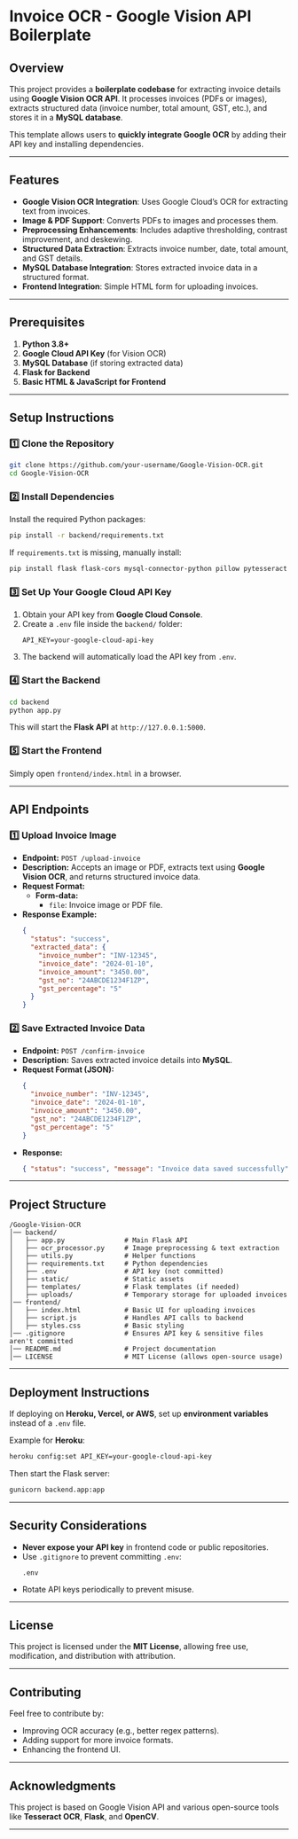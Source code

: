# **Invoice OCR - Google Vision API Boilerplate**

## **Overview**

This project provides a **boilerplate codebase** for extracting invoice details using **Google Vision OCR API**. It processes invoices (PDFs or images), extracts structured data (invoice number, total amount, GST, etc.), and stores it in a **MySQL database**.

This template allows users to **quickly integrate Google OCR** by adding their API key and installing dependencies.

---

## **Features**

- **Google Vision OCR Integration**: Uses Google Cloud’s OCR for extracting text from invoices.
- **Image & PDF Support**: Converts PDFs to images and processes them.
- **Preprocessing Enhancements**: Includes adaptive thresholding, contrast improvement, and deskewing.
- **Structured Data Extraction**: Extracts invoice number, date, total amount, and GST details.
- **MySQL Database Integration**: Stores extracted invoice data in a structured format.
- **Frontend Integration**: Simple HTML form for uploading invoices.

---

## **Prerequisites**

1. **Python 3.8+**
2. **Google Cloud API Key** (for Vision OCR)
3. **MySQL Database** (if storing extracted data)
4. **Flask for Backend**
5. **Basic HTML & JavaScript for Frontend**

---

## **Setup Instructions**

### **1️⃣ Clone the Repository**

```sh
git clone https://github.com/your-username/Google-Vision-OCR.git
cd Google-Vision-OCR
```

### **2️⃣ Install Dependencies**

Install the required Python packages:

```sh
pip install -r backend/requirements.txt
```

If `requirements.txt` is missing, manually install:

```sh
pip install flask flask-cors mysql-connector-python pillow pytesseract pdf2image opencv-python numpy requests python-dotenv
```

### **3️⃣ Set Up Your Google Cloud API Key**

1. Obtain your API key from **Google Cloud Console**.
2. Create a `.env` file inside the `backend/` folder:
   ```
   API_KEY=your-google-cloud-api-key
   ```
3. The backend will automatically load the API key from `.env`.

### **4️⃣ Start the Backend**

```sh
cd backend
python app.py
```

This will start the **Flask API** at `http://127.0.0.1:5000`.

### **5️⃣ Start the Frontend**

Simply open `frontend/index.html` in a browser.

---

## **API Endpoints**

### **1️⃣ Upload Invoice Image**

- **Endpoint:** `POST /upload-invoice`
- **Description:** Accepts an image or PDF, extracts text using **Google Vision OCR**, and returns structured invoice data.
- **Request Format:**
  - **Form-data:**
    - `file`: Invoice image or PDF file.
- **Response Example:**
  ```json
  {
    "status": "success",
    "extracted_data": {
      "invoice_number": "INV-12345",
      "invoice_date": "2024-01-10",
      "invoice_amount": "3450.00",
      "gst_no": "24ABCDE1234F1ZP",
      "gst_percentage": "5"
    }
  }
  ```

### **2️⃣ Save Extracted Invoice Data**

- **Endpoint:** `POST /confirm-invoice`
- **Description:** Saves extracted invoice details into **MySQL**.
- **Request Format (JSON):**
  ```json
  {
    "invoice_number": "INV-12345",
    "invoice_date": "2024-01-10",
    "invoice_amount": "3450.00",
    "gst_no": "24ABCDE1234F1ZP",
    "gst_percentage": "5"
  }
  ```
- **Response:**
  ```json
  { "status": "success", "message": "Invoice data saved successfully" }
  ```

---

## **Project Structure**

```
/Google-Vision-OCR
│── backend/
│   ├── app.py               # Main Flask API
│   ├── ocr_processor.py     # Image preprocessing & text extraction
│   ├── utils.py             # Helper functions
│   ├── requirements.txt     # Python dependencies
│   ├── .env                 # API key (not committed)
│   ├── static/              # Static assets
│   ├── templates/           # Flask templates (if needed)
│   ├── uploads/             # Temporary storage for uploaded invoices
│── frontend/
│   ├── index.html           # Basic UI for uploading invoices
│   ├── script.js            # Handles API calls to backend
│   ├── styles.css           # Basic styling
│── .gitignore               # Ensures API key & sensitive files aren't committed
│── README.md                # Project documentation
│── LICENSE                  # MIT License (allows open-source usage)
```

---

## **Deployment Instructions**

If deploying on **Heroku, Vercel, or AWS**, set up **environment variables** instead of a `.env` file.

Example for **Heroku**:

```sh
heroku config:set API_KEY=your-google-cloud-api-key
```

Then start the Flask server:

```sh
gunicorn backend.app:app
```

---

## **Security Considerations**

- **Never expose your API key** in frontend code or public repositories.
- Use `.gitignore` to prevent committing `.env`:
  ```
  .env
  ```
- Rotate API keys periodically to prevent misuse.

---

## **License**

This project is licensed under the **MIT License**, allowing free use, modification, and distribution with attribution.

---

## **Contributing**

Feel free to contribute by:

- Improving OCR accuracy (e.g., better regex patterns).
- Adding support for more invoice formats.
- Enhancing the frontend UI.

---

## **Acknowledgments**

This project is based on Google Vision API and various open-source tools like **Tesseract OCR**, **Flask**, and **OpenCV**.

---
